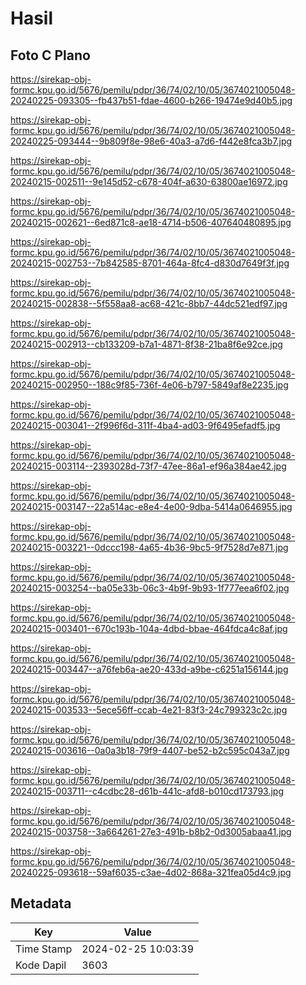 # Hasil

## Foto C Plano

https://sirekap-obj-formc.kpu.go.id/5676/pemilu/pdpr/36/74/02/10/05/3674021005048-20240225-093305--fb437b51-fdae-4600-b266-19474e9d40b5.jpg

https://sirekap-obj-formc.kpu.go.id/5676/pemilu/pdpr/36/74/02/10/05/3674021005048-20240225-093444--9b809f8e-98e6-40a3-a7d6-f442e8fca3b7.jpg

https://sirekap-obj-formc.kpu.go.id/5676/pemilu/pdpr/36/74/02/10/05/3674021005048-20240215-002511--9e145d52-c678-404f-a630-63800ae16972.jpg

https://sirekap-obj-formc.kpu.go.id/5676/pemilu/pdpr/36/74/02/10/05/3674021005048-20240215-002621--6ed871c8-ae18-4714-b506-407640480895.jpg

https://sirekap-obj-formc.kpu.go.id/5676/pemilu/pdpr/36/74/02/10/05/3674021005048-20240215-002753--7b842585-8701-464a-8fc4-d830d7649f3f.jpg

https://sirekap-obj-formc.kpu.go.id/5676/pemilu/pdpr/36/74/02/10/05/3674021005048-20240215-002838--5f558aa8-ac68-421c-8bb7-44dc521edf97.jpg

https://sirekap-obj-formc.kpu.go.id/5676/pemilu/pdpr/36/74/02/10/05/3674021005048-20240215-002913--cb133209-b7a1-4871-8f38-21ba8f6e92ce.jpg

https://sirekap-obj-formc.kpu.go.id/5676/pemilu/pdpr/36/74/02/10/05/3674021005048-20240215-002950--188c9f85-736f-4e06-b797-5849af8e2235.jpg

https://sirekap-obj-formc.kpu.go.id/5676/pemilu/pdpr/36/74/02/10/05/3674021005048-20240215-003041--2f996f6d-311f-4ba4-ad03-9f6495efadf5.jpg

https://sirekap-obj-formc.kpu.go.id/5676/pemilu/pdpr/36/74/02/10/05/3674021005048-20240215-003114--2393028d-73f7-47ee-86a1-ef96a384ae42.jpg

https://sirekap-obj-formc.kpu.go.id/5676/pemilu/pdpr/36/74/02/10/05/3674021005048-20240215-003147--22a514ac-e8e4-4e00-9dba-5414a0646955.jpg

https://sirekap-obj-formc.kpu.go.id/5676/pemilu/pdpr/36/74/02/10/05/3674021005048-20240215-003221--0dccc198-4a65-4b36-9bc5-9f7528d7e871.jpg

https://sirekap-obj-formc.kpu.go.id/5676/pemilu/pdpr/36/74/02/10/05/3674021005048-20240215-003254--ba05e33b-06c3-4b9f-9b93-1f777eea6f02.jpg

https://sirekap-obj-formc.kpu.go.id/5676/pemilu/pdpr/36/74/02/10/05/3674021005048-20240215-003401--670c193b-104a-4dbd-bbae-464fdca4c8af.jpg

https://sirekap-obj-formc.kpu.go.id/5676/pemilu/pdpr/36/74/02/10/05/3674021005048-20240215-003447--a76feb6a-ae20-433d-a9be-c6251a156144.jpg

https://sirekap-obj-formc.kpu.go.id/5676/pemilu/pdpr/36/74/02/10/05/3674021005048-20240215-003533--5ece56ff-ccab-4e21-83f3-24c799323c2c.jpg

https://sirekap-obj-formc.kpu.go.id/5676/pemilu/pdpr/36/74/02/10/05/3674021005048-20240215-003616--0a0a3b18-79f9-4407-be52-b2c595c043a7.jpg

https://sirekap-obj-formc.kpu.go.id/5676/pemilu/pdpr/36/74/02/10/05/3674021005048-20240215-003711--c4cdbc28-d61b-441c-afd8-b010cd173793.jpg

https://sirekap-obj-formc.kpu.go.id/5676/pemilu/pdpr/36/74/02/10/05/3674021005048-20240215-003758--3a664261-27e3-491b-b8b2-0d3005abaa41.jpg

https://sirekap-obj-formc.kpu.go.id/5676/pemilu/pdpr/36/74/02/10/05/3674021005048-20240225-093618--59af6035-c3ae-4d02-868a-321fea05d4c9.jpg


## Metadata

| Key        | Value               |
| ---------- | ------------------- |
| Time Stamp | 2024-02-25 10:03:39 |
| Kode Dapil | 3603                |



